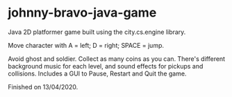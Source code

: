 # johnny-bravo-java-game
Java 2D platformer game built using the city.cs.engine library.

Move character with 
A = left; 
D = right; 
SPACE = jump.

Avoid ghost and soldier.
Collect as many coins as you can.
There's different background music for each level, and sound effects for pickups and collisions.
Includes a GUI to Pause, Restart and Quit the game.

Finished on 13/04/2020.
